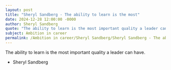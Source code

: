 ```yaml
---
layout: post
title: "Sheryl Sandberg - The ability to learn is the most"
date: 2024-12-28 12:00:00 -0000
author: Sheryl Sandberg
quote: "The ability to learn is the most important quality a leader can have."
subject: Ambition in career
permalink: /Ambition in career/Sheryl Sandberg/Sheryl Sandberg - The ability to learn is the most
---
```


The ability to learn is the most important quality a leader can have.

- Sheryl Sandberg
